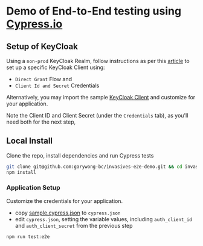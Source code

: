 # Demo of End-to-End testing using [Cypress.io](https://www.cypress.io/)

## Setup of KeyCloak

Using a `non-prod` KeyCloak Realm, follow instructions as per this [article](https://developers.redhat.com/blog/2020/01/29/api-login-and-jwt-token-generation-using-keycloak/) to set up a specific KeyCloak Client using:

- `Direct Grant` Flow and
- `Client Id and Secret` Credentials

Alternatively, you may import the sample [KeyCloak Client](./sample.kc-client.json) and customize for your application.

Note the Client ID and Client Secret (under the `Credentials` tab), as you'll need both for the next step,

## Local Install

Clone the repo, install dependencies and run Cypress tests

```bash
git clone git@github.com:garywong-bc/invasives-e2e-demo.git && cd invasives-e2e-demo
npm install
```

### Application Setup

Customize the credentials for your application.

- copy [sample.cypress.json](./sample.cypress.env.json) to `cypress.json`
- edit `cypress.json`, setting the variable values, including `auth_client_id` and `auth_client_secret` from the previous step

```bash
npm run test:e2e
```
